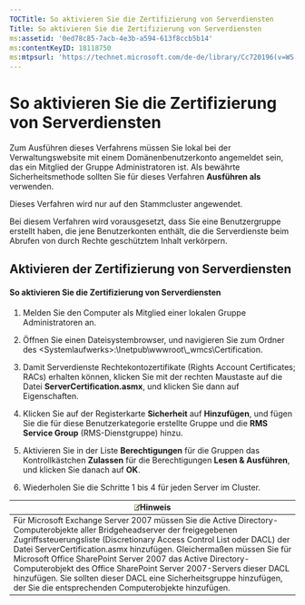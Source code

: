 ```yaml
---
TOCTitle: So aktivieren Sie die Zertifizierung von Serverdiensten
Title: So aktivieren Sie die Zertifizierung von Serverdiensten
ms:assetid: '0ed78c85-7acb-4e3b-a594-613f8ccb5b14'
ms:contentKeyID: 18118750
ms:mtpsurl: 'https://technet.microsoft.com/de-de/library/Cc720196(v=WS.10)'
---
```


So aktivieren Sie die Zertifizierung von Serverdiensten
=======================================================

Zum Ausführen dieses Verfahrens müssen Sie lokal bei der Verwaltungswebsite mit einem Domänenbenutzerkonto angemeldet sein, das ein Mitglied der Gruppe Administratoren ist. Als bewährte Sicherheitsmethode sollten Sie für dieses Verfahren **Ausführen als** verwenden.

Dieses Verfahren wird nur auf den Stammcluster angewendet.

Bei diesem Verfahren wird vorausgesetzt, dass Sie eine Benutzergruppe erstellt haben, die jene Benutzerkonten enthält, die die Serverdienste beim Abrufen von durch Rechte geschütztem Inhalt verkörpern.

Aktivieren der Zertifizierung von Serverdiensten
------------------------------------------------

#### So aktivieren Sie die Zertifizierung von Serverdiensten

1.  Melden Sie den Computer als Mitglied einer lokalen Gruppe Administratoren an.

2.  Öffnen Sie einen Dateisystembrowser, und navigieren Sie zum Ordner des &lt;Systemlaufwerks&gt;:\\Inetpub\\wwwroot\\\_wmcs\\Certification.

3.  Damit Serverdienste Rechtekontozertifikate (Rights Account Certificates; RACs) erhalten können, klicken Sie mit der rechten Maustaste auf die Datei **ServerCertification.asmx**, und klicken Sie dann auf Eigenschaften.

4.  Klicken Sie auf der Registerkarte **Sicherheit** auf **Hinzufügen**, und fügen Sie die für diese Benutzerkategorie erstellte Gruppe und die **RMS Service Group** (RMS-Dienstgruppe) hinzu.

5.  Aktivieren Sie in der Liste **Berechtigungen** für die Gruppen das Kontrollkästchen **Zulassen** für die Berechtigungen **Lesen & Ausführen**, und klicken Sie danach auf **OK**.

6.  Wiederholen Sie die Schritte 1 bis 4 für jeden Server im Cluster.

| ![](images/Cc720196.note(WS.10).gif)Hinweis                                                                                                                                                                                                                                                                                                                                                                                                                                                                      |
|-----------------------------------------------------------------------------------------------------------------------------------------------------------------------------------------------------------------------------------------------------------------------------------------------------------------------------------------------------------------------------------------------------------------------------------------------------------------------------------------------------------------------------------------------|
| Für Microsoft Exchange Server 2007 müssen Sie die Active Directory-Computerobjekte aller Bridgeheadserver der freigegebenen Zugriffssteuerungsliste (Discretionary Access Control List oder DACL) der Datei ServerCertification.asmx hinzufügen. Gleichermaßen müssen Sie für Microsoft Office SharePoint Server 2007 das Active Directory-Computerobjekt des Office SharePoint Server 2007-Servers dieser DACL hinzufügen. Sie sollten dieser DACL eine Sicherheitsgruppe hinzufügen, der Sie die entsprechenden Computerobjekte hinzufügen. |
